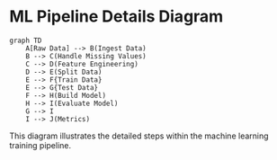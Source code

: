 # ML Pipeline Details Diagram

```mermaid
graph TD
    A[Raw Data] --> B(Ingest Data)
    B --> C(Handle Missing Values)
    C --> D(Feature Engineering)
    D --> E(Split Data)
    E --> F{Train Data}
    E --> G{Test Data}
    F --> H(Build Model)
    H --> I(Evaluate Model)
    G --> I
    I --> J(Metrics)
```

This diagram illustrates the detailed steps within the machine learning training pipeline.
